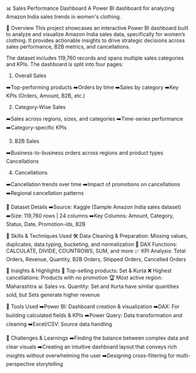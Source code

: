 📊 Sales Performance Dashboard
A Power BI dashboard for analyzing Amazon India sales trends in women's clothing.

📝 Overview
This project showcases an interactive Power BI dashboard built to analyze and visualize Amazon India sales data, specifically for women’s clothing. It provides actionable insights to drive strategic decisions across sales performance, B2B metrics, and cancellations.

The dataset includes 119,760 records and spans multiple sales categories and KPIs. The dashboard is split into four pages:

1. Overall Sales

➡️Top-performing products
➡️Orders by time
➡️Sales by category
➡️Key KPIs (Orders, Amount, B2B, etc.)

2. Category-Wise Sales

➡️Sales across regions, sizes, and categories
➡️Time-series performance
➡️Category-specific KPIs

3. B2B Sales

➡️Business-to-business orders across regions and product types Cancellations

4. Cancellations

➡️Cancellation trends over time
➡️Impact of promotions on cancellations
➡️Regional cancellation patterns

📂 Dataset Details
➡️Source: Kaggle (Sample Amazon India sales dataset)
➡️Size: 119,760 rows | 24 columns
➡️Key Columns: Amount, Category, Status, Date, Promotion-ids, B2B

📌 Skills & Techniques Used
🛠 Data Cleaning & Preparation: Missing values, duplicates, data typing, bucketing, and normalization
🧮 DAX Functions: CALCULATE, DIVIDE, COUNTROWS, SUM, and more
📈 KPI Analysis: Total Orders, Revenue, Quantity, B2B Orders, Shipped Orders, Cancelled Orders

📸 Insights & Highlights
👗 Top-selling products: Set & Kurta
❌ Highest cancellations: Products with no promotion
🏆 Most active region: Maharashtra
📊 Sales vs. Quantity: Set and Kurta have similar quantities sold, but Sets generate higher revenue

🧰 Tools Used
➡️Power BI: Dashboard creation & visualization
➡️DAX: For building calculated fields & KPIs
➡️Power Query: Data transformation and cleaning
➡️Excel/CSV: Source data handling

🎯 Challenges & Learnings
➡️Finding the balance between complex data and clear visuals
➡️Creating an intuitive dashboard layout that conveys rich insights without overwhelming the user
➡️Designing cross-filtering for multi-perspective storytelling
